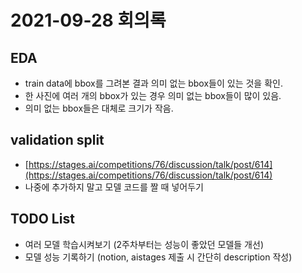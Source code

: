 # 2021-09-28 회의록

## EDA

- train data에 bbox를 그려본 결과 의미 없는 bbox들이 있는 것을 확인.
- 한 사진에 여러 개의 bbox가 있는 경우 의미 없는 bbox들이 많이 있음.
- 의미 없는 bbox들은 대체로 크기가 작음.

## validation split

- [https://stages.ai/competitions/76/discussion/talk/post/614](https://stages.ai/competitions/76/discussion/talk/post/614)
- 나중에 추가하지 말고 모델 코드를 짤 때 넣어두기

## TODO List

- 여러 모델 학습시켜보기 (2주차부터는 성능이 좋았던 모델들 개선)
- 모델 성능 기록하기 (notion, aistages 제출 시 간단히 description 작성)